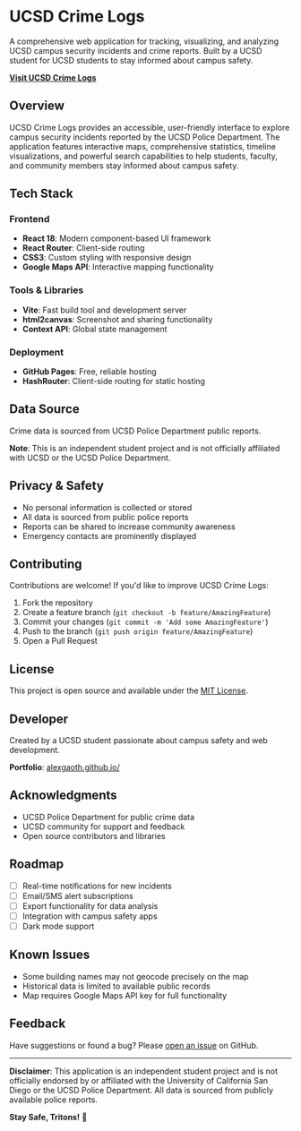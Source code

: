 # UCSD Crime Logs

A comprehensive web application for tracking, visualizing, and analyzing UCSD campus security incidents and crime reports. 
Built by a UCSD student for UCSD students to stay informed about campus safety.

**[Visit UCSD Crime Logs](https://alexgaoth.github.io/UCSD_Crimes/)**

##  Overview

UCSD Crime Logs provides an accessible, user-friendly interface to explore campus security incidents reported by the UCSD Police Department. The application features interactive maps, comprehensive statistics, timeline visualizations, and powerful search capabilities to help students, faculty, and community members stay informed about campus safety.

## Tech Stack

### Frontend
- **React 18**: Modern component-based UI framework
- **React Router**: Client-side routing
- **CSS3**: Custom styling with responsive design
- **Google Maps API**: Interactive mapping functionality

### Tools & Libraries
- **Vite**: Fast build tool and development server
- **html2canvas**: Screenshot and sharing functionality
- **Context API**: Global state management

### Deployment
- **GitHub Pages**: Free, reliable hosting
- **HashRouter**: Client-side routing for static hosting

## Data Source

Crime data is sourced from UCSD Police Department public reports. 

**Note**: This is an independent student project and is not officially affiliated with UCSD or the UCSD Police Department.

## Privacy & Safety

- No personal information is collected or stored
- All data is sourced from public police reports
- Reports can be shared to increase community awareness
- Emergency contacts are prominently displayed

## Contributing

Contributions are welcome! If you'd like to improve UCSD Crime Logs:

1. Fork the repository
2. Create a feature branch (`git checkout -b feature/AmazingFeature`)
3. Commit your changes (`git commit -m 'Add some AmazingFeature'`)
4. Push to the branch (`git push origin feature/AmazingFeature`)
5. Open a Pull Request

## License

This project is open source and available under the [MIT License](LICENSE).

## Developer

Created by a UCSD student passionate about campus safety and web development.

**Portfolio**: [alexgaoth.github.io/](https://alexgaoth.github.io/)

## Acknowledgments

- UCSD Police Department for public crime data
- UCSD community for support and feedback
- Open source contributors and libraries

## Roadmap

- [ ] Real-time notifications for new incidents
- [ ] Email/SMS alert subscriptions
- [ ] Export functionality for data analysis
- [ ] Integration with campus safety apps
- [ ] Dark mode support

## Known Issues

- Some building names may not geocode precisely on the map
- Historical data is limited to available public records
- Map requires Google Maps API key for full functionality

## Feedback

Have suggestions or found a bug? Please [open an issue](https://github.com/alexgaoth/UCSD_Crimes/issues) on GitHub.

---

**Disclaimer**: This application is an independent student project and is not officially endorsed by or affiliated with the University of California San Diego or the UCSD Police Department. All data is sourced from publicly available police reports.

**Stay Safe, Tritons!** 🔱
